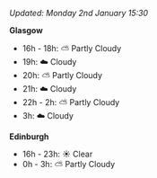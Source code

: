 *Updated: Monday 2nd January 15:30*

**Glasgow**

* 16h - 18h: :partly_sunny: Partly Cloudy
* 19h: :cloud: Cloudy
* 20h: :partly_sunny: Partly Cloudy
* 21h: :cloud: Cloudy
* 22h - 2h: :partly_sunny: Partly Cloudy
* 3h: :cloud: Cloudy

**Edinburgh**

* 16h - 23h: :sunny: Clear
* 0h - 3h: :partly_sunny: Partly Cloudy
